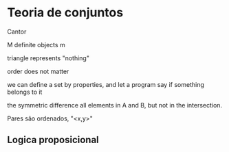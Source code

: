 # Teoria de conjuntos

Cantor

M definite objects m 

triangle represents "nothing"

order does not matter

we can define a set by properties, and let a program say if something belongs to it


the symmetric difference all elements in A and B, but not in the intersection. 

Pares são ordenados, "<x,y>"

## Logica proposicional